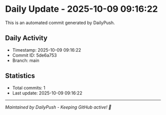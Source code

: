 # Daily Update - 2025-10-09 09:16:22

This is an automated commit generated by DailyPush.

## Daily Activity
- Timestamp: 2025-10-09 09:16:22
- Commit ID: 5de6a753
- Branch: main

## Statistics
- Total commits: 1
- Last update: 2025-10-09 09:16:22

---
*Maintained by DailyPush - Keeping GitHub active! 🚀*
